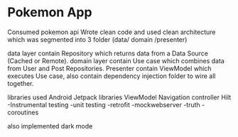 # Pokemon App

Consumed pokemon api
Wrote clean code and used  clean architecture which was segmented into 3 folder (data/ domain /presenter)

data layer contain  Repository  which returns data from a Data Source (Cached or Remote).
domain layer contain Use case which combines data from User and Post Repositories.
Presenter contain ViewModel which executes Use case, also contain dependency injection folder to wire all together.

libraries used
Android Jetpack libraries
ViewModel
Navigation controller
Hilt
-Instrumental testing
-unit testing
-retrofit
-mockwebserver
-truth
-coroutines

also implemented dark mode



